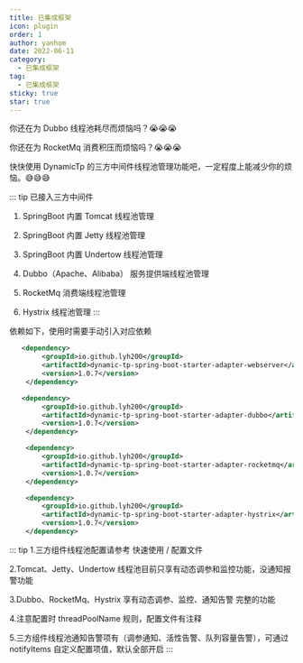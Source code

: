 ```yaml
---
title: 已集成框架
icon: plugin
order: 1
author: yanhom
date: 2022-06-11
category:
  - 已集成框架
tag:
  - 已集成框架
sticky: true
star: true
---
```


你还在为 Dubbo 线程池耗尽而烦恼吗？😭😭😭

你还在为 RocketMq 消费积压而烦恼吗？😭😭😭

快快使用 DynamicTp 的三方中间件线程池管理功能吧，一定程度上能减少你的烦恼。😅😅😅

::: tip
已接入三方中间件
1. SpringBoot 内置 Tomcat 线程池管理

2. SpringBoot 内置 Jetty 线程池管理

3. SpringBoot 内置 Undertow 线程池管理

4. Dubbo（Apache、Alibaba） 服务提供端线程池管理

5. RocketMq 消费端线程池管理

6. Hystrix 线程池管理
:::

依赖如下，使用时需要手动引入对应依赖

```xml
   <dependency>
        <groupId>io.github.lyh200</groupId>
        <artifactId>dynamic-tp-spring-boot-starter-adapter-webserver</artifactId>
        <version>1.0.7</version>
    </dependency>
```

```xml
   <dependency>
        <groupId>io.github.lyh200</groupId>
        <artifactId>dynamic-tp-spring-boot-starter-adapter-dubbo</artifactId>
        <version>1.0.7</version>
    </dependency>
```

```xml
    <dependency>
        <groupId>io.github.lyh200</groupId>
        <artifactId>dynamic-tp-spring-boot-starter-adapter-rocketmq</artifactId>
        <version>1.0.7</version>
    </dependency>
```

```xml
    <dependency>
        <groupId>io.github.lyh200</groupId>
        <artifactId>dynamic-tp-spring-boot-starter-adapter-hystrix</artifactId>
        <version>1.0.7</version>
    </dependency>
```

::: tip
1.三方组件线程池配置请参考 快速使用 / 配置文件

2.Tomcat、Jetty、Undertow 线程池目前只享有动态调参和监控功能，没通知报警功能

3.Dubbo、RocketMq、Hystrix 享有动态调参、监控、通知告警 完整的功能

4.注意配置时 threadPoolName 规则，配置文件有注释

5.三方组件线程池通知告警项有（调参通知、活性告警、队列容量告警），可通过 notifyItems 自定义配置项值，默认全部开启
:::